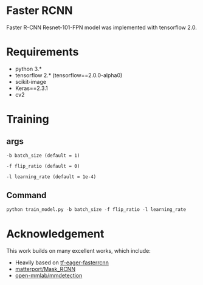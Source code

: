 # Faster RCNN
Faster R-CNN Resnet-101-FPN model was implemented with tensorflow 2.0.

# Requirements
- python 3.*
- tensorflow 2.* (tensorflow==2.0.0-alpha0)
- scikit-image
- Keras==2.3.1
- cv2

# Training
## args
```
-b batch_size (default = 1)
```

```
-f flip_ratio (default = 0)
```

```
-l learning_rate (default = 1e-4)
```

## Command
``` python
python train_model.py -b batch_size -f flip_ratio -l learning_rate
```

# Acknowledgement
This work builds on many excellent works, which include:
- Heavily based on [tf-eager-fasterrcnn](https://github.com/Viredery/tf-eager-fasterrcnn)
- [matterport/Mask_RCNN](https://github.com/matterport/Mask_RCNN)
- [open-mmlab/mmdetection](https://github.com/open-mmlab/mmdetection)
